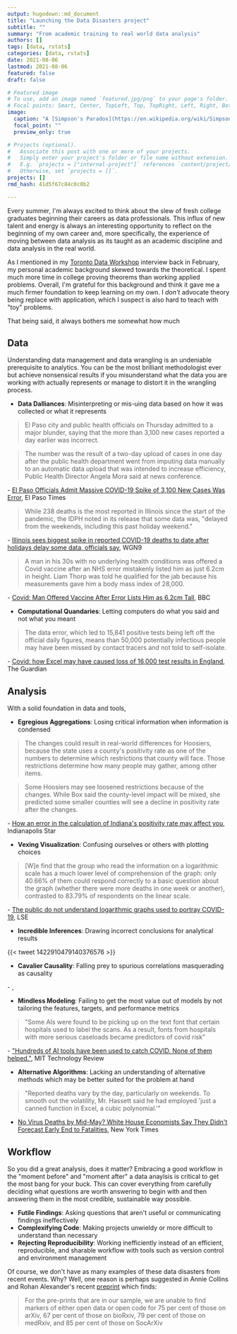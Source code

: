 ```yaml
---
output: hugodown::md_document
title: "Launching the Data Disasters project"
subtitle: ""
summary: "From academic training to real world data analysis"
authors: []
tags: [data, rstats]
categories: [data, rstats]
date: 2021-08-06
lastmod: 2021-08-06
featured: false
draft: false

# Featured image
# To use, add an image named `featured.jpg/png` to your page's folder.
# Focal points: Smart, Center, TopLeft, Top, TopRight, Left, Right, BottomLeft, Bottom, BottomRight.
image:
  caption: "A [Simpson's Paradox](https://en.wikipedia.org/wiki/Simpson%27s_paradox)-esque data disaster"
  focal_point: ""
  preview_only: true

# Projects (optional).
#   Associate this post with one or more of your projects.
#   Simply enter your project's folder or file name without extension.
#   E.g. `projects = ["internal-project"]` references `content/project/deep-learning/index.md`.
#   Otherwise, set `projects = []`.
projects: []
rmd_hash: 41d5f67c84c0c0b2

---
```


Every summer, I'm always excited to think about the slew of fresh college graduates beginning their careers as data professionals. This influx of new talent and energy is always an interesting opportunity to reflect on the beginning of my own career and, more specifically, the experience of moving between data analysis as its taught as an academic discipline and data analysis in the real world.

As I mentioned in my [Toronto Data Workshop](https://www.youtube.com/watch?v=VP3BBZ7poc0) interview back in February, my personal academic background skewed towards the theoretical. I spent much more time in college proving theorems than working applied problems. Overall, I'm grateful for this background and think it gave me a much firmer foundation to keep learning on my own. I *don't* advocate theory being replace with application, which I suspect is also hard to teach with "toy" problems.

That being said, it always bothers me somewhat how much

## Data

Understanding data management and data wrangling is an undeniable prerequisite to analytics. You can be the most brilliant methodologist ever but achieve nonsensical results if you misunderstand what the data you are working with actually represents or manage to distort it in the wrangling process.

-   **Data Dalliances**: Misinterpreting or mis-uing data based on how it was collected or what it represents

> El Paso city and public health officials on Thursday admitted to a major blunder, saying that the more than 3,100 new cases reported a day earlier was incorrect.

> The number was the result of a two-day upload of cases in one day after the public health department went from imputing data manually to an automatic data upload that was intended to increase efficiency, Public Health Director Angela Mora said at news conference.

\- [El Paso Officials Admit Massive COVID-19 Spike of 3,100 New Cases Was Error](https://www.elpasotimes.com/story/news/health/2020/11/05/coronavirus-update-el-paso-covid-19-restrictions-shutdowns-curfew/6174493002/), El Paso Times

> While 238 deaths is the most reported in Illinois since the start of the pandemic, the IDPH noted in its release that some data was, "delayed from the weekends, including this past holiday weekend."

\- [Illinois sees biggest spike in reported COVID-19 deaths to date after holidays delay some data, officials say](https://wgntv.com/news/coronavirus/illinois-sees-biggest-spike-in-reported-covid-19-deaths-to-date-after-officials-say-holidays-delayed-some-data/), WGN9

> A man in his 30s with no underlying health conditions was offered a Covid vaccine after an NHS error mistakenly listed him as just 6.2cm in height. Liam Thorp was told he qualified for the jab because his measurements gave him a body mass index of 28,000.

\- [Covid: Man Offered Vaccine After Error Lists Him as 6.2cm Tall](https://data-disasters.netlify.app/references.html#ref-bbc_north_west_2021), BBC

-   **Computational Quandaries**: Letting computers do what you said and not what you meant

> The data error, which led to 15,841 positive tests being left off the official daily figures, means than 50,000 potentially infectious people may have been missed by contact tracers and not told to self-isolate.

\- [Covid: how Excel may have caused loss of 16,000 test results in England](https://www.theguardian.com/politics/2020/oct/05/how-excel-may-have-caused-loss-of-16000-covid-tests-in-england), The Guardian

## Analysis

With a solid foundation in data and tools,

-   **Egregious Aggregations**: Losing critical information when information is condensed

> The changes could result in real-world differences for Hoosiers, because the state uses a county's positivity rate as one of the numbers to determine which restrictions that county will face. Those restrictions determine how many people may gather, among other items.

> Some Hoosiers may see loosened restrictions because of the changes. While Box said the county-level impact will be mixed, she predicted some smaller counties will see a decline in positivity rate after the changes.

\- [How an error in the calculation of Indiana's positivity rate may affect you](https://www.indystar.com/story/news/health/2020/12/23/covid-indiana-positivity-rate-error-corrected-dec-30/4013741001/), Indianapolis Star

-   **Vexing Visualization**: Confusing ourselves or others with plotting choices

> \[W\]e find that the group who read the information on a logarithmic scale has a much lower level of comprehension of the graph: only 40.66% of them could respond correctly to a basic question about the graph (whether there were more deaths in one week or another), contrasted to 83.79% of respondents on the linear scale.

\- [The public do not understand logarithmic graphs used to portray COVID-19](https://blogs.lse.ac.uk/covid19/2020/05/19/the-public-doesnt-understand-logarithmic-graphs-often-used-to-portray-covid-19/), LSE

-   **Incredible Inferences**: Drawing incorrect conclusions for analytical results

{{&lt; tweet 1422910479140376576 &gt;}}

-   **Cavalier Causality**: Falling prey to spurious correlations masquerading as causality

\- [](https://journals.lww.com/jhypertension/Fulltext/2021/04000/Evaluating_sources_of_bias_in_observational.28.aspx),

-   **Mindless Modeling**: Failing to get the most value out of models by not tailoring the features, targets, and performance metrics

> "Some AIs were found to be picking up on the text font that certain hospitals used to label the scans. As a result, fonts from hospitals with more serious caseloads became predictors of covid risk"

\- ["Hundreds of AI tools have been used to catch COVID. None of them helped."](https://www.technologyreview.com/2021/07/30/1030329/machine-learning-ai-failed-covid-hospital-diagnosis-pandemic/), MIT Technology Review

-   **Alternative Algorithms**: Lacking an understanding of alternative methods which may be better suited for the problem at hand

> "Reported deaths vary by the day, particularly on weekends. To smooth out the volatility, Mr. Hassett said he had employed 'just a canned function in Excel, a cubic polynomial.'"

-   [No Virus Deaths by Mid-May? White House Economists Say They Didn't Forecast Early End to Fatalities](https://www.nytimes.com/2020/05/06/business/coronavirus-white-house-economists.html), New York Times

## Workflow

So you did a great analysis, does it matter? Embracing a good workflow in the "moment before" and "moment after" a data anaylsis is critical to get the most bang for your buck. This can cover everything from carefully deciding what questions are worth answering to begin with and then answering them in the most credible, sustainable way possible.

-   **Futile Findings**: Asking questions that aren't useful or communicating findings ineffectively
-   **Complexifying Code**: Making projects unwieldy or more difficult to understand than necessary
-   **Rejecting Reproducibility**: Working inefficiently instead of an efficient, reproducible, and sharable workflow with tools such as version control and environment management

Of course, we don't have as many examples of these data disasters from recent events. Why? Well, one reason is perhaps suggested in Annie Collins and Rohan Alexander's recent [preprint](https://arxiv.org/abs/2107.10724) which finds:

> For the pre-prints that are in our sample, we are unable to find markers of either open data or open code for 75 per cent of those on arXiv, 67 per cent of those on bioRxiv, 79 per cent of those on medRxiv, and 85 per cent of those on SocArXiv


